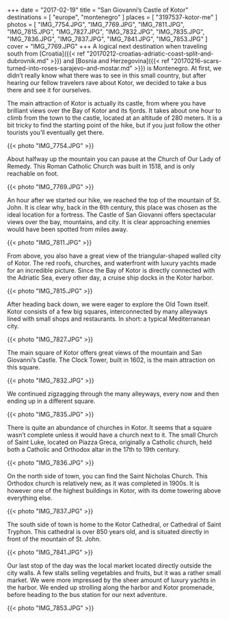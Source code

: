 +++
date   = "2017-02-19"
title  = "San Giovanni’s Castle of Kotor"
destinations = [ "europe", "montenegro" ]
places = [ "3197537-kotor-me" ]
photos = [
  "IMG_7754.JPG", "IMG_7769.JPG", "IMG_7811.JPG", "IMG_7815.JPG", "IMG_7827.JPG",
  "IMG_7832.JPG", "IMG_7835.JPG", "IMG_7836.JPG", "IMG_7837.JPG", "IMG_7841.JPG",
  "IMG_7853.JPG"
]
cover = "IMG_7769.JPG"
+++
A logical next destination when traveling south from [Croatia]({{< ref "20170212-croatias-adriatic-coast-split-and-dubrovnik.md" >}}) and [Bosnia and Herzegovina]({{< ref "20170216-scars-turned-into-roses-sarajevo-and-mostar.md" >}}) is Montenegro. At first, we didn’t really know what there was to see in this small country, but after hearing our fellow travelers rave about Kotor, we decided to take a bus there and see it for ourselves.
<!--more-->

The main attraction of Kotor is actually its castle, from where you have brilliant views over the Bay of Kotor and its fjords. It takes about one hour to climb from the town to the castle, located at an altitude of 280 meters. It is a bit tricky to find the starting point of the hike, but if you just follow the other tourists you’ll eventually get there.

{{< photo "IMG_7754.JPG" >}}

About halfway up the mountain you can pause at the Church of Our Lady of Remedy. This Roman Catholic Church was built in 1518, and is only reachable on foot.

{{< photo "IMG_7769.JPG" >}}

An hour after we started our hike, we reached the top of the mountain of St. John. It is clear why, back in the 6th century, this place was chosen as the ideal location for a fortress. The Castle of San Giovanni offers spectacular views over the bay, mountains, and city. It is clear approaching enemies would have been spotted from miles away.

{{< photo "IMG_7811.JPG" >}}

From above, you also have a great view of the triangular-shaped walled city of Kotor. The red roofs, churches, and waterfront with luxury yachts made for an incredible picture. Since the Bay of Kotor is directly connected with the Adriatic Sea, every other day, a cruise ship docks in the Kotor harbor.

{{< photo "IMG_7815.JPG" >}}

After heading back down, we were eager to explore the Old Town itself. Kotor consists of a few big squares, interconnected by many alleyways lined with small shops and restaurants. In short: a typical Mediterranean city.

{{< photo "IMG_7827.JPG" >}}

The main square of Kotor offers great views of the mountain and San Giovanni’s Castle. The Clock Tower, built in 1602, is the main attraction on this square.

{{< photo "IMG_7832.JPG" >}}

We continued zigzagging through the many alleyways, every now and then ending up in a different square.

{{< photo "IMG_7835.JPG" >}}

There is quite an abundance of churches in Kotor. It seems that a square wasn’t complete unless it would have a church next to it. The small Church of Saint Luke, located on Piazza Greca, originally a Catholic church, held both a Catholic and Orthodox altar in the 17th to 19th century.

{{< photo "IMG_7836.JPG" >}}

On the north side of town, you can find the Saint Nicholas Church. This Orthodox church is relatively new, as it was completed in 1900s. It is however one of the highest buildings in Kotor, with its dome towering above everything else.

{{< photo "IMG_7837.JPG" >}}

The south side of town is home to the Kotor Cathedral, or Cathedral of Saint Tryphon. This cathedral is over 850 years old, and is situated directly in front of the mountain of St. John.

{{< photo "IMG_7841.JPG" >}}

Our last stop of the day was the local market located directly outside the city walls. A few stalls selling vegetables and fruits, but it was a rather small market. We were more impressed by the sheer amount of luxury yachts in the harbor. We ended up strolling along the harbor and Kotor promenade, before heading to the bus station for our next adventure.

{{< photo "IMG_7853.JPG" >}}